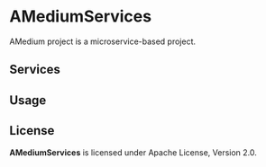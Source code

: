 # AMediumServices

AMedium project is a microservice-based project.

## Services

## Usage

## License

**AMediumServices** is licensed under Apache License, Version 2.0.
